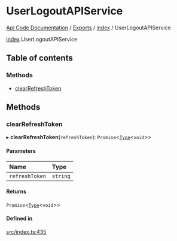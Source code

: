 # UserLogoutAPIService
[Api Code Documentation](../README.md) / [Exports](../modules.md) / [index](../modules/index.md) / UserLogoutAPIService

[index](../modules/index.md).UserLogoutAPIService

## Table of contents

### Methods

- [clearRefreshToken](index.UserLogoutAPIService.md#clearrefreshtoken)

## Methods

### clearRefreshToken

▸ **clearRefreshToken**(`refreshToken`): `Promise`\<[`Type`](../modules/result.md#type)\<`void`\>\>

#### Parameters

| Name | Type |
| :------ | :------ |
| `refreshToken` | `string` |

#### Returns

`Promise`\<[`Type`](../modules/result.md#type)\<`void`\>\>

#### Defined in

[src/index.ts:435](https://github.com/openkfw/TruBudget/blob/c993c60c/api/src/index.ts#L435)
